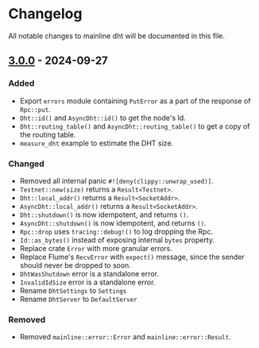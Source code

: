 # Changelog

All notable changes to mainline dht will be documented in this file.

##  [3.0.0](https://github.com/pubky/mainline/compare/3a4c3312410e69201a287e40cb7b6dbb30c663f2..v3.0.0) - 2024-09-27

### Added

- Export `errors` module containing `PutError` as a part of the response of `Rpc::put`.
- `Dht::id()` and `AsyncDht::id()` to get the node's Id.
- `Dht::routing_table()` and `AsyncDht::routing_table()` to get a copy of the routing table.
- `measure_dht` example to estimate the DHT size.

### Changed

- Removed all internal panic `#![deny(clippy::unwrap_used)]`.
- `Testnet::new(size)` returns a `Result<Testnet>`.
- `Dht::local_addr()` returns a `Result<SocketAddr>`.
- `AsyncDht::local_addr()` returns a `Result<SocketAddr>`.
- `Dht::shutdown()` is now idempotent, and returns `()`.
- `AsyncDht::shutdown()` is now idempotent, and returns `()`.
- `Rpc::drop` uses `tracing::debug!()` to log dropping the Rpc.
- `Id::as_bytes()` instead of exposing internal `bytes` property.
- Replace crate `Error` with more granular errors.
- Replace Flume's `RecvError` with `expect()` message, since the sender should never be dropped to soon.
- `DhtWasShutdown` error is a standalone error.
- `InvalidIdSize` error is a standalone error.
- Rename `DhtSettings` to `Settings`
- Rename `DhtServer` to `DefaultServer`

### Removed

- Removed `mainline::error::Error` and `mainline::error::Result`.
